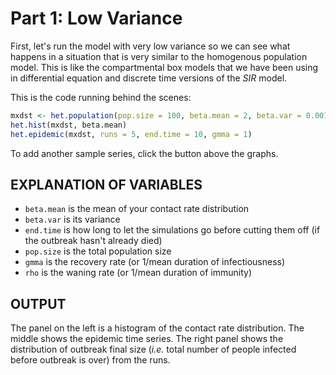 # Part 1: Low Variance

First, let's run the model with very low variance so we can see what happens in a situation that is very similar to the homogenous population model.  This is like the compartmental box models that we have been using in differential equation and discrete time versions of the *SIR* model.

This is the code running behind the scenes:

```r
mxdst <- het.population(pop.size = 100, beta.mean = 2, beta.var = 0.001)
het.hist(mxdst, beta.mean)
het.epidemic(mxdst, runs = 5, end.time = 10, gmma = 1)
```

To add another sample series, click the button above the graphs.

## EXPLANATION OF VARIABLES

 - `beta.mean` is the mean of your contact rate distribution
 - `beta.var` is its variance
 - `end.time` is how long to let the simulations go before cutting them off (if the outbreak hasn't already died)
 - `pop.size` is the total population size
 - `gmma` is the recovery rate (or 1/mean duration of infectiousness)
 - `rho` is the waning rate (or 1/mean duration of immunity)
 
## OUTPUT

The panel on the left is a histogram of the contact rate distribution. The middle shows the epidemic time series. The right panel shows the distribution of outbreak final size (*i.e.* total number of people infected before outbreak is over) from the runs.
